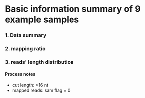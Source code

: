 # Basic information summary of 9 example samples

### 1. Data summary
### 2. mapping ratio
### 3. reads' length distribution
#### Process notes
* cut length: >16 nt
* mapped reads: sam flag = 0
